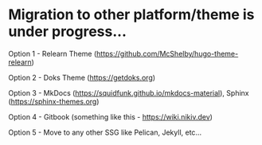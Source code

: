 # Migration to other platform/theme is under progress...

Option 1 - Relearn Theme (https://github.com/McShelby/hugo-theme-relearn)

Option 2 - Doks Theme (https://getdoks.org)

Option 3 - MkDocs (https://squidfunk.github.io/mkdocs-material), Sphinx (https://sphinx-themes.org)

Option 4 - Gitbook (something like this - https://wiki.nikiv.dev)

Option 5 - Move to any other SSG like Pelican, Jekyll, etc...
